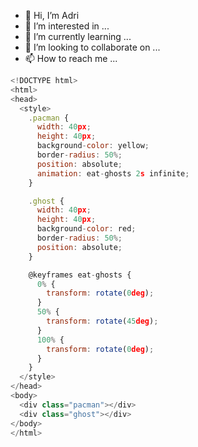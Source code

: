 - 👋 Hi, I’m Adri
- 👀 I’m interested in ...
- 🌱 I’m currently learning ...
- 💞️ I’m looking to collaborate on ...
- 📫 How to reach me ...

<!---
Adrixy78/Adrixy78 is a ✨ special ✨ repository because its `README.md` (this file) appears on your GitHub profile.
You can click the Preview link to take a look at your changes.

--->
```javascript
<!DOCTYPE html>
<html>
<head>
  <style>
    .pacman {
      width: 40px;
      height: 40px;
      background-color: yellow;
      border-radius: 50%;
      position: absolute;
      animation: eat-ghosts 2s infinite;
    }

    .ghost {
      width: 40px;
      height: 40px;
      background-color: red;
      border-radius: 50%;
      position: absolute;
    }

    @keyframes eat-ghosts {
      0% {
        transform: rotate(0deg);
      }
      50% {
        transform: rotate(45deg);
      }
      100% {
        transform: rotate(0deg);
      }
    }
  </style>
</head>
<body>
  <div class="pacman"></div>
  <div class="ghost"></div>
</body>
</html>
```

